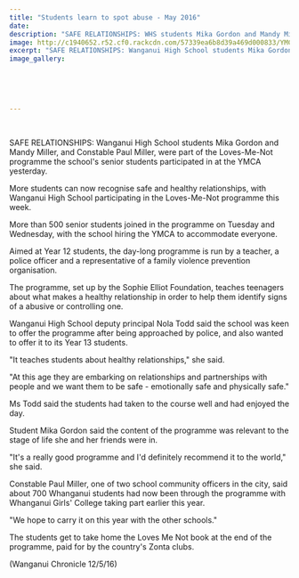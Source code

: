 ```yaml
---
title: "Students learn to spot abuse - May 2016"
date: 
description: "SAFE RELATIONSHIPS: WHS students Mika Gordon and Mandy Miller, and Constable Paul Miller, were part of the Loves-Me-Not programme the school's senior students participated in at the YMCA yesterday..."
image: http://c1940652.r52.cf0.rackcdn.com/57339ea6b8d39a469d000833/YMCA-Loves-Me-Not-prog-M-Gordon-M-Miller-11.5.16.jpg
excerpt: "SAFE RELATIONSHIPS: Wanganui High School students Mika Gordon and Mandy Miller, and Constable Paul Miller, were part of the Loves-Me-Not programme the school's senior students participated in at the YMCA yesterday."
image_gallery:
    
    
    
    
    
---
```


<p>&nbsp;</p>
<p><span>SAFE RELATIONSHIPS: Wanganui High School students Mika Gordon and Mandy Miller, and Constable Paul Miller, were part of the Loves-Me-Not programme the school's senior students participated in at the YMCA yesterday.</span></p>
<p>More students can now recognise safe and healthy relationships, with Wanganui High School participating in the Loves-Me-Not programme this week.</p>
<p>More than 500 senior students joined in the programme on Tuesday and Wednesday, with the school hiring the YMCA to accommodate everyone.</p>
<p>Aimed at Year 12 students, the day-long programme is run by a teacher, a police officer and a representative of a family violence prevention organisation.</p>
<p>The programme, set up by the Sophie Elliot Foundation, teaches teenagers about what makes a healthy relationship in order to help them identify signs of a abusive or controlling one.</p>
<p>Wanganui High School deputy principal Nola Todd said the school was keen to offer the programme after being approached by police, and also wanted to offer it to its Year 13 students.</p>
<p>"It teaches students about healthy relationships," she said.</p>
<p>"At this age they are embarking on relationships and partnerships with people and we want them to be safe - emotionally safe and physically safe."</p>
<p>Ms Todd said the students had taken to the course well and had enjoyed the day.</p>
<p>Student Mika Gordon said the content of the programme was relevant to the stage of life she and her friends were in.</p>
<p>"It's a really good programme and I'd definitely recommend it to the world," she said.</p>
<p>Constable Paul Miller, one of two school community officers in the city, said about 700 Whanganui students had now been through the programme with Whanganui Girls' College taking part earlier this year.</p>
<p>"We hope to carry it on this year with the other schools."</p>
<p>The students get to take home the Loves Me Not book at the end of the programme, paid for by the country's Zonta clubs.</p>
<p>(Wanganui Chronicle 12/5/16)</p>
<p>&nbsp;</p>

